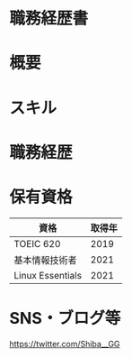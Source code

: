 # 職務経歴書


# 概要


# スキル


# 職務経歴


# 保有資格

| 資格 | 取得年 |
| --- | --- |
| TOEIC 620 | 2019 |
| 基本情報技術者 | 2021 |
| Linux Essentials | 2021 |

# SNS・ブログ等

https://twitter.com/Shiba__GG
